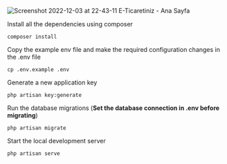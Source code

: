 ![Screenshot 2022-12-03 at 22-43-11 E-Ticaretiniz - Ana Sayfa](https://user-images.githubusercontent.com/76810832/205458983-e0c907da-13f3-48a2-8fb4-00250ad0e634.png)

Install all the dependencies using composer

    composer install

Copy the example env file and make the required configuration changes in the .env file

    cp .env.example .env

Generate a new application key

    php artisan key:generate

Run the database migrations (**Set the database connection in .env before migrating**)

    php artisan migrate

Start the local development server

    php artisan serve
